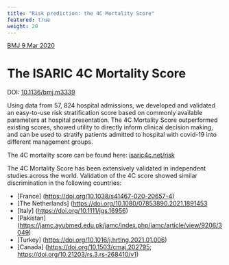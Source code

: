 ```yaml
---
title: "Risk prediction: the 4C Mortality Score"
featured: true
weight: 20
---
```


[BMJ 9 Mar 2020](https://doi.org/10.1136/bmj.m3339)

# The ISARIC 4C Mortality Score
DOI: [10.1136/bmj.m3339](https://doi.org/10.1136/bmj.m3339)

Using data from 57, 824 hospital admissions, we developed and validated an easy-to-use risk stratification score based on commonly available parameters at hospital presentation. The 4C Mortality Score outperformed existing scores, showed utility to directly inform clinical decision making, and can be used to stratify patients admitted to hospital with covid-19 into different management groups. 

The 4C mortality score can be found here: [isaric4c.net/risk](/risk)

The 4C Mortality Score has been extensively validated in independent studies across the world. Validation of the 4C score showed similar discrimination in the following countries:
* [France] (https://doi.org/10.1038/s41467-020-20657-4)
* [The Netherlands] (https://doi.org/10.1080/07853890.2021.1891453
* [Italy] (https://doi.org/10.1111/jgs.16956)
* [Pakistan] (https://jamc.ayubmed.edu.pk/jamc/index.php/jamc/article/view/9206/3049)
* [Turkey] (https://doi.org/10.1016/j.hrtlng.2021.01.006)
* [Canada] (https://doi.org/10.1503/cmaj.202795; https://doi.org/10.21203/rs.3.rs-268410/v1)
